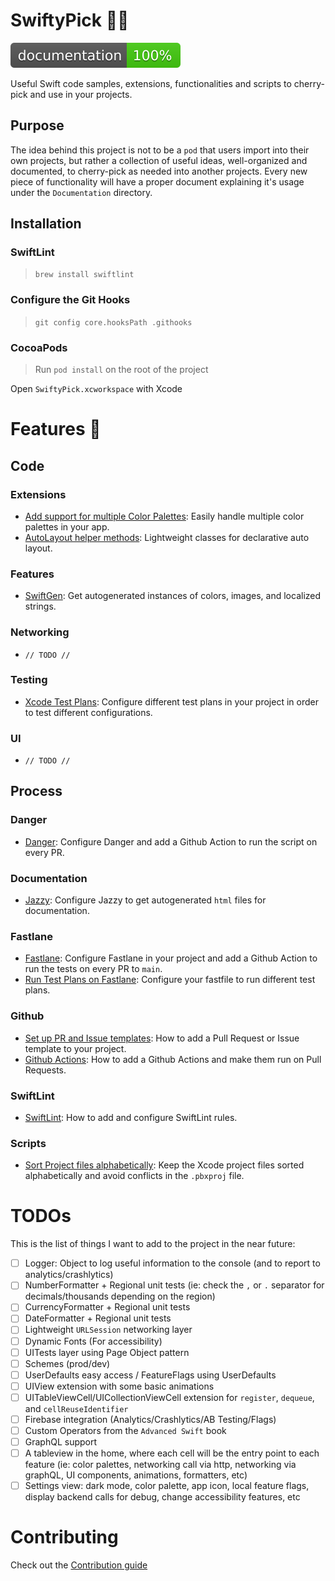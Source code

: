 # SwiftyPick 🦅🍒

![Documentation](Documentation/jazzy/badge.svg)

Useful Swift code samples, extensions, functionalities and scripts to cherry-pick and use in your projects.

## Purpose

The idea behind this project is not to be a `pod` that users import into their own projects, but rather a collection of useful ideas, well-organized and documented, to cherry-pick as needed into another projects.
Every new piece of functionality will have a proper document explaining it's usage under the `Documentation` directory.

## Installation

### SwiftLint
 > `brew install swiftlint`
 
### Configure the Git Hooks
 > `git config core.hooksPath .githooks`
 
### CocoaPods
> Run `pod install` on the root of the project

Open `SwiftyPick.xcworkspace` with Xcode

# Features 🚀

## Code

### Extensions

* [Add support for multiple Color Palettes](Documentation/ColorPalette.md): Easily handle multiple color palettes in your app.
* [AutoLayout helper methods](Documentation/AutoLayout.md): Lightweight classes for declarative auto layout.

### Features

* [SwiftGen](Documentation/SwiftGen.md): Get autogenerated instances of colors, images, and localized strings.

### Networking
* `// TODO //`

### Testing
* [Xcode Test Plans](Documentation/TestPlans.md): Configure different test plans in your project in order to test different configurations.

### UI
* `// TODO //`

## Process

### Danger
* [Danger](Documentation/Danger.md): Configure Danger and add a Github Action to run the script on every PR.

### Documentation
* [Jazzy](Documentation/Jazzy.md): Configure Jazzy to get autogenerated `html` files for documentation.

### Fastlane
* [Fastlane](Documentation/Fastlane.md): Configure Fastlane in your project and add a Github Action to run the tests on every PR to `main`.
* [Run Test Plans on Fastlane](Documentation/TestPlans.md): Configure your fastfile to run different test plans.

### Github

* [Set up PR and Issue templates](Documentation/GithubTemplates.md): How to add a Pull Request or Issue template to your project.
* [Github Actions](Documentation/GithubActions.md): How to add a Github Actions and make them run on Pull Requests.

### SwiftLint

* [SwiftLint](Documentation/SwiftLint.md): How to add and configure SwiftLint rules.

### Scripts

* [Sort Project files alphabetically](Documentation/SortProject.md): Keep the Xcode project files sorted alphabetically and avoid conflicts in the `.pbxproj` file.

# TODOs
This is the list of things I want to add to the project in the near future:

- [ ] Logger: Object to log useful information to the console (and to report to analytics/crashlytics)
- [ ] NumberFormatter + Regional unit tests (ie: check the `,` or `.` separator for decimals/thousands depending on the region)
- [ ] CurrencyFormatter + Regional unit tests
- [ ] DateFormatter + Regional unit tests
- [ ] Lightweight `URLSession` networking layer
- [ ] Dynamic Fonts (For accessibility)
- [ ] UITests layer using Page Object pattern
- [ ] Schemes (prod/dev)
- [ ] UserDefaults easy access / FeatureFlags using UserDefaults
- [ ] UIView extension with some basic animations
- [ ] UITableViewCell/UICollectionViewCell extension for `register`, `dequeue`, and `cellReuseIdentifier`
- [ ] Firebase integration (Analytics/Crashlytics/AB Testing/Flags)
- [ ] Custom Operators from the `Advanced Swift` book
- [ ] GraphQL support
- [ ] A tableview in the home, where each cell will be the entry point to each feature (ie: color palettes, networking call via http, networking via graphQL, UI components, animations, formatters, etc)
- [ ] Settings view: dark mode, color palette, app icon, local feature flags, display backend calls for debug, change accessibility features, etc

# Contributing

Check out the [Contribution guide](.github/CONTRIBUTING.md)
